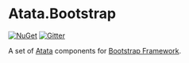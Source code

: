 # Atata.Bootstrap

[![NuGet](http://img.shields.io/nuget/v/Atata.Bootstrap.svg?style=flat)](https://www.nuget.org/packages/Atata.Bootstrap/)
[![Gitter](https://badges.gitter.im/atata-framework/atata-bootstrap.svg)](https://gitter.im/atata-framework/atata-bootstrap)

A set of [Atata](https://github.com/atata-framework/atata) components for [Bootstrap Framework](http://getbootstrap.com/).